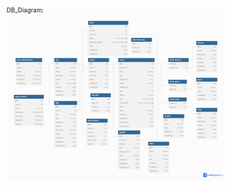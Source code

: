 DB_Diagram: 
![db-diagram](https://github.com/KhangLe0411/Movie-Website-BE/blob/main/_db-movie-app.png)
